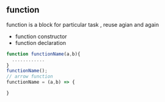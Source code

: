 

## function
function is a block  for particular task , reuse agian and again

* function constructor
* function declaration

```js
function functionName(a,b){
  ............
}
functionName();
// arrow function
functionName = (a,b) => {

}

```
